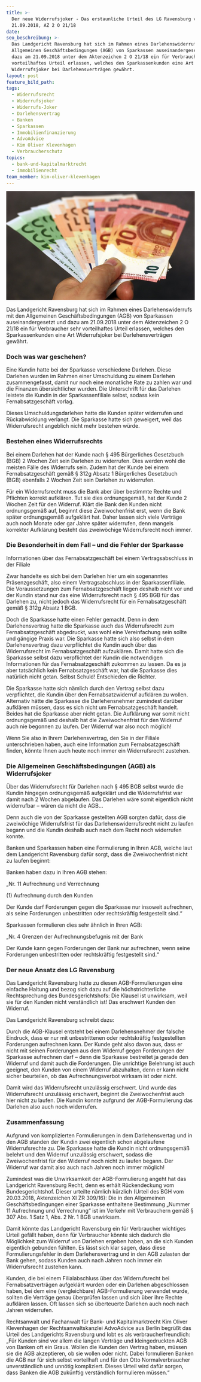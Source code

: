 ```yaml
---
title: >-
  Der neue Widerrufsjoker - Das erstaunliche Urteil des LG Ravensburg vom
  21.09.2018, AZ 2 O 21/18
date:
seo_beschreibung: >-
  Das Landgericht Ravensburg hat sich im Rahmen eines Darlehenswiderrufs mit den
  Allgemeinen Geschäftsbedingungen (AGB) von Sparkassen auseinandergesetzt und
  dazu am 21.09.2018 unter dem Aktenzeichen 2 O 21/18 ein für Verbraucher sehr
  vorteilhaftes Urteil erlassen, welches den Sparkassenkunden eine Art
  Widerrufsjoker bei Darlehensverträgen gewährt.
layout: post
feature_bild_path:
tags:
  - Widerrufsrecht
  - Widerrufsjoker
  - Widerrufs-Joker
  - Darlehensvertrag
  - Banken
  - Sparkassen
  - Immobilienfinanzierung
  - AdvoAdvice
  - Kim Oliver Klevenhagen
  - Verbraucherschutz
topics:
  - bank-und-kapitalmarktrecht
  - immobilienrecht
team_member: kim-oliver-klevenhagen
---
```


![](/uploads/money-1005464-640-1.jpg)

Das Landgericht Ravensburg hat sich im Rahmen eines Darlehenswiderrufs mit den Allgemeinen Gesch&auml;ftsbedingungen (AGB) von Sparkassen auseinandergesetzt und dazu am 21.09.2018 unter dem Aktenzeichen 2 O 21/18 ein f&uuml;r Verbraucher sehr vorteilhaftes Urteil erlassen, welches den Sparkassenkunden eine Art Widerrufsjoker bei Darlehensvertr&auml;gen gew&auml;hrt.

### Doch was war geschehen?

Eine Kundin hatte bei der Sparkasse verschiedene Darlehen. Diese Darlehen wurden im Rahmen einer Umschuldung zu einem Darlehen zusammengefasst, damit nur noch eine monatliche Rate zu zahlen war und die Finanzen &uuml;bersichtlicher wurden. Die Unterschrift f&uuml;r das Darlehen leistete die Kundin in der Sparkassenfiliale selbst, sodass kein Fernabsatzgesch&auml;ft vorlag.

Dieses Umschuldungsdarlehen hatte die Kunden sp&auml;ter widerrufen und R&uuml;ckabwicklung verlangt. Die Sparkasse hatte sich geweigert, weil das Widerrufsrecht angeblich nicht mehr bestehen w&uuml;rde.

### Bestehen eines Widerrufsrechts

Bei einem Darlehen hat der Kunde nach &sect; 495 B&uuml;rgerliches Gesetzbuch (BGB) 2 Wochen Zeit sein Darlehen zu widerrufen. Dies werden wohl die meisten F&auml;lle des Widerrufs sein. Zudem hat der Kunde bei einem Fernabsatzgesch&auml;ft gem&auml;&szlig; &sect; 312g Absatz 1 B&uuml;rgerliches Gesetzbuch&nbsp; (BGB) ebenfalls 2 Wochen Zeit sein Darlehen zu widerrufen.

F&uuml;r ein Widerrufsrecht muss die Bank aber &uuml;ber bestimmte Rechte und Pflichten korrekt aufkl&auml;ren. Tut sie dies ordnungsgem&auml;&szlig;, hat der Kunde 2 Wochen Zeit f&uuml;r den Widerruf. Kl&auml;rt die Bank den Kunden nicht ordnungsgem&auml;&szlig; auf, beginnt diese Zweiwochenfrist erst, wenn die Bank sp&auml;ter ordnungsgem&auml;&szlig; aufgekl&auml;rt hat. Daher lassen sich viele Vertr&auml;ge auch noch Monate oder gar Jahre sp&auml;ter widerrufen, denn mangels korrekter Aufkl&auml;rung besteht das zweiw&ouml;chige Widerrufsrecht noch immer.

### Die Besonderheit in dem Fall – und die Fehler der Sparkasse

Informationen &uuml;ber das Fernabsatzgesch&auml;ft bei einem Vertragsabschluss in der Filiale

Zwar handelte es sich bei dem Darlehen hier um ein sogenanntes Pr&auml;senzgesch&auml;ft, also einem Vertragsabschluss in der Sparkassenfiliale. Die Voraussetzungen zum Fernabsatzgesch&auml;ft liegen deshalb nicht vor und der Kundin stand nur das eine Widerrufsrecht nach &sect; 495 BGB f&uuml;r das Darlehen zu, nicht jedoch das Widerrufsrecht f&uuml;r ein Fernabsatzgesch&auml;ft gem&auml;&szlig; &sect; 312g Absatz 1 BGB.

Doch die Sparkasse hatte einen Fehler gemacht. Denn in dem Darlehensvertrag hatte die Sparkasse auch das Widerrufsrecht zum Fernabsatzgesch&auml;ft abgedruckt, was wohl eine Vereinfachung sein sollte und g&auml;ngige Praxis war. Die Sparkasse hatte sich also selbst in dem Darlehensvertrag dazu verpflichtet die Kundin auch &uuml;ber das Widerrufsrecht im Fernabsatzgesch&auml;ft aufzukl&auml;ren. Damit hatte sich die Sparkasse selbst dazu verpflichtet der Kundin die notwendigen Informationen f&uuml;r das Fernabsatzgesch&auml;ft zukommen zu lassen. Da es ja aber tats&auml;chlich kein Fernabsatzgesch&auml;ft war, hat die Sparkasse dies nat&uuml;rlich nicht getan. Selbst Schuld! Entschieden die Richter.

Die Sparkasse hatte sich n&auml;mlich durch den Vertrag selbst dazu verpflichtet, die Kundin &uuml;ber den Fernabsatzwiderruf aufkl&auml;ren zu wollen. Alternativ h&auml;tte die Sparkasse die Darlehensnehmer zumindest dar&uuml;ber aufkl&auml;ren m&uuml;ssen, dass es sich nicht um Fernabsatzgesch&auml;ft handelt. Beides hat die Sparkasse aber nicht getan. Die Aufkl&auml;rung war somit nicht ordnungsgem&auml;&szlig; und deshalb hat die Zweiwochenfrist f&uuml;r den Widerruf auch nie begonnen zu laufen. Der Widerruf war also noch m&ouml;glich!

Wenn Sie also in Ihrem Darlehensvertrag, den Sie in der Filiale unterschrieben haben, auch eine Information zum Fernabsatzgesch&auml;ft finden, k&ouml;nnte Ihnen auch heute noch immer ein Widerrufsrecht zustehen.

### Die Allgemeinen Gesch&auml;ftsbedingungen (AGB) als Widerrufsjoker

&Uuml;ber das Widerrufsrecht f&uuml;r Darlehen nach &sect; 495 BGB selbst wurde die Kundin hingegen ordnungsgem&auml;&szlig; aufgekl&auml;rt und die Widerrufsfrist war damit nach 2 Wochen abgelaufen. Das Darlehen w&auml;re somit eigentlich nicht widerrufbar – w&auml;ren da nicht die AGB…

Denn auch die von der Sparkasse gestellten AGB sorgten daf&uuml;r, dass die zweiw&ouml;chige Widerrufsfrist f&uuml;r das Darlehenswiderrufsrecht nicht zu laufen begann und die Kundin deshalb auch nach dem Recht noch widerrufen konnte.

Banken und Sparkassen haben eine Formulierung in Ihren AGB, welche laut dem Landgericht Ravensburg daf&uuml;r sorgt, dass die Zweiwochenfrist nicht zu laufen beginnt:

Banken haben dazu in Ihren AGB stehen:

„Nr. 11 Aufrechnung und Verrechnung

(1) Aufrechnung durch den Kunden

Der Kunde darf Forderungen gegen die Sparkasse nur insoweit aufrechnen, als seine Forderungen unbestritten oder rechtskr&auml;ftig festgestellt sind.“

Sparkassen formulieren dies sehr &auml;hnlich in Ihren AGB:

„Nr. 4 Grenzen der Aufrechnungsbefugnis mit der Bank

Der Kunde kann gegen Forderungen der Bank nur aufrechnen, wenn seine Forderungen unbestritten oder rechtskr&auml;ftig festgestellt sind.“

### Der neue Ansatz des LG Ravensburg

Das Landgericht Ravensburg hatte zu diesen AGB-Formulierungen eine einfache Haltung und bezog sich dazu auf die h&ouml;chstrichterliche Rechtsprechung des Bundesgerichtshofs: Die Klausel ist unwirksam, weil sie f&uuml;r den Kunden nicht verst&auml;ndlich ist! Das erschwert Kunden den Widerruf.

Das Landgericht Ravensburg schreibt dazu:

Durch die AGB-Klausel entsteht bei einem Darlehensnehmer der falsche Eindruck, dass er nur mit unbestrittenen oder rechtskr&auml;ftig festgestellten Forderungen aufrechnen kann. Der Kunde geht also davon aus, dass er nicht mit seinen Forderungen aus dem Widerruf gegen Forderungen der Sparkasse aufrechnen darf – denn die Sparkasse bestreitet ja gerade den Widerruf und damit auch die Forderungen. Die unrichtige Belehrung ist auch geeignet, den Kunden von einem Widerruf abzuhalten, denn er kann nicht sicher beurteilen, ob das Aufrechnungsverbot wirksam ist oder nicht.

Damit wird das Widerrufsrecht unzul&auml;ssig erschwert. Und wurde das Widerrufsrecht unzul&auml;ssig erschwert, beginnt die Zweiwochenfrist auch hier nicht zu laufen. Die Kundin konnte aufgrund der AGB-Formulierung das Darlehen also auch noch widerrufen.

### Zusammenfassung

Aufgrund von komplizierten Formulierungen in dem Darlehensvertag und in den AGB standen der Kundin zwei eigentlich schon abgelaufene Widerrufsrechte zu. Die Sparkasse hatte die Kundin nicht ordnungsgem&auml;&szlig; belehrt und den Widerruf unzul&auml;ssig erschwert, sodass die Zweiwochenfrist f&uuml;r den Widerruf noch nicht zu laufen begann. Der Widerruf war damit also auch nach Jahren noch immer m&ouml;glich!

Zumindest was die Unwirksamkeit der AGB-Formulierung angeht hat das Landgericht Ravensburg Recht, denn es erh&auml;lt R&uuml;ckendeckung vom Bundesgerichtshof. Dieser urteilte n&auml;mlich k&uuml;rzlich (Urteil des BGH vom 20.03.2018, Aktenzeichen XI ZR 309/16): Die in den Allgemeinen Gesch&auml;ftsbedingungen einer Sparkasse enthaltene Bestimmung „Nummer 11 Aufrechnung und Verrechnung“ ist im Verkehr mit Verbrauchern gem&auml;&szlig; &sect; 307 Abs. 1 Satz 1, Abs. 2 Nr. 1 BGB unwirksam.

Damit k&ouml;nnte das Landgericht Ravensburg ein f&uuml;r Verbraucher wichtiges Urteil gef&auml;llt haben, denn f&uuml;r Verbraucher k&ouml;nnte sich dadurch die M&ouml;glichkeit zum Widerruf von Darlehen ergeben haben, an die sich Kunden eigentlich gebunden f&uuml;hlten. Es l&auml;sst sich klar sagen, dass diese Formulierungsfehler in dem Darlehensvertrag und in den AGB zulasten der Bank gehen, sodass Kunden auch nach Jahren noch immer ein Widerrufsrecht zustehen kann.

Kunden, die bei einem Filialabschluss &uuml;ber das Widerrufsrecht bei Fernabsatzvertr&auml;gen aufgekl&auml;rt wurden oder ein Darlehen abgeschlossen haben, bei dem eine (vergleichbare) AGB-Formulierung verwendet wurde, sollten die Vertr&auml;ge genau &uuml;berpr&uuml;fen lassen und sich &uuml;ber ihre Rechte aufkl&auml;ren lassen. Oft lassen sich so &uuml;berteuerte Darlehen auch noch nach Jahren widerrufen.

Rechtsanwalt und Fachanwalt f&uuml;r Bank- und Kapitalmarktrecht Kim Oliver Klevenhagen der Rechtsanwaltskanzlei AdvoAdvice aus Berlin begr&uuml;&szlig;t das Urteil des Landgerichts Ravensburg und lobt es als verbraucherfreundlich: „F&uuml;r Kunden sind vor allem die langen Vertr&auml;ge und kleingedruckten AGB von Banken oft ein Graus. Wollen die Kunden den Vertrag haben, m&uuml;ssen sie die AGB akzeptieren, ob sie wollen oder nicht. Dabei formulieren Banken die AGB nur f&uuml;r sich selbst vorteilhaft und f&uuml;r den Otto Normalverbraucher unverst&auml;ndlich und unn&ouml;tig kompliziert. Dieses Urteil wird daf&uuml;r sorgen,&nbsp; dass Banken die AGB zuk&uuml;nftig verst&auml;ndlich formulieren m&uuml;ssen.“
